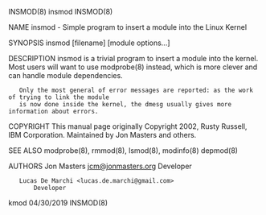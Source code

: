 INSMOD(8)                                       insmod                                       INSMOD(8)

NAME
       insmod - Simple program to insert a module into the Linux Kernel

SYNOPSIS
       insmod [filename] [module options...]

DESCRIPTION
       insmod is a trivial program to insert a module into the kernel. Most users will want to use
       modprobe(8) instead, which is more clever and can handle module dependencies.

       Only the most general of error messages are reported: as the work of trying to link the module
       is now done inside the kernel, the dmesg usually gives more information about errors.

COPYRIGHT
       This manual page originally Copyright 2002, Rusty Russell, IBM Corporation. Maintained by Jon
       Masters and others.

SEE ALSO
       modprobe(8), rmmod(8), lsmod(8), modinfo(8) depmod(8)

AUTHORS
       Jon Masters <jcm@jonmasters.org>
           Developer

       Lucas De Marchi <lucas.de.marchi@gmail.com>
           Developer

kmod                                          04/30/2019                                     INSMOD(8)
